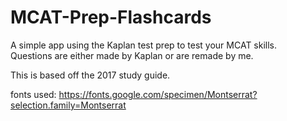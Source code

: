 # MCAT-Prep-Flashcards
A simple app using the Kaplan test prep to test your MCAT skills.  
Questions are either made by Kaplan or are remade by me. 

This is based off the 2017 study guide. 


fonts used:
https://fonts.google.com/specimen/Montserrat?selection.family=Montserrat
